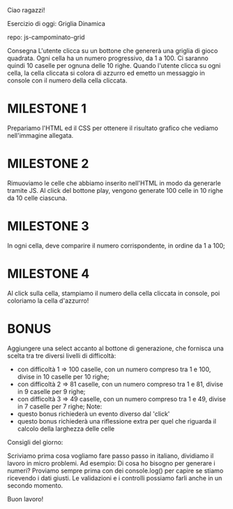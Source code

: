Ciao ragazzi!

Esercizio di oggi: Griglia Dinamica

repo: js-campominato-grid

Consegna
L'utente clicca su un bottone che genererà una griglia di gioco quadrata.
Ogni cella ha un numero progressivo, da 1 a 100.
Ci saranno quindi 10 caselle per ognuna delle 10 righe.
Quando l'utente clicca su ogni cella, la cella cliccata si colora di azzurro ed emetto un messaggio in console con il numero della cella cliccata.

# MILESTONE 1
Prepariamo l'HTML ed il CSS per ottenere il risultato grafico che vediamo nell'immagine allegata.

# MILESTONE 2
Rimuoviamo le celle che abbiamo inserito nell'HTML in modo da generarle tramite JS. Al click del bottone play, vengono generate 100 celle in 10 righe da 10 celle ciascuna.

# MILESTONE 3
In ogni cella, deve comparire il numero corrispondente, in ordine da 1 a 100;

# MILESTONE 4
Al click sulla cella, stampiamo il numero della cella cliccata in console, poi coloriamo la cella d'azzurro!

# BONUS

Aggiungere una select accanto al bottone di generazione, che fornisca una scelta tra tre diversi livelli di difficoltà:
- con difficoltà 1 => 100 caselle, con un numero compreso tra 1 e 100, divise in 10 caselle per 10 righe;
- con difficoltà 2 => 81 caselle, con un numero compreso tra 1 e 81, divise in 9 caselle per 9 righe;
- con difficoltà 3 => 49 caselle, con un numero compreso tra 1 e 49, divise in 7 caselle per 7 righe;
Note:
- questo bonus richiederà un evento diverso dal 'click'
- questo bonus richiederà una riflessione extra per quel che riguarda il calcolo della larghezza delle celle

Consigli del giorno:

Scriviamo prima cosa vogliamo fare passo passo in italiano, dividiamo il lavoro in micro problemi.
Ad esempio:
Di cosa ho bisogno per generare i numeri?
Proviamo sempre prima con dei console.log() per capire se stiamo ricevendo i dati giusti.
Le validazioni e i controlli possiamo farli anche in un secondo momento.

Buon lavoro!